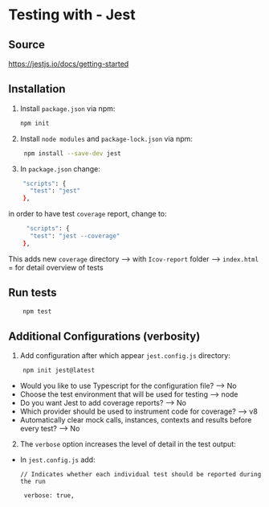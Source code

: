 # Testing with - Jest

## Source 

https://jestjs.io/docs/getting-started


## Installation

1. Install `package.json` via npm:


    ```bash
    npm init
    ```

2. Install `node modules` and `package-lock.json` via npm:


   ```bash
    npm install --save-dev jest 
    ```

3. In `package.json` change:

  ```bash
      "scripts": {
        "test": "jest"
      },
  ```

  in order to have test `coverage` report, change to:

  ```bash
       "scripts": {
        "test": "jest --coverage"
      },
  ```

This adds new `coverage` directory --> with `Icov-report` folder --> `index.html` = for detail overview of tests


## Run tests

  ```bash
      npm test
  ```

  ## Additional Configurations (verbosity)

  1. Add configuration after which appear `jest.config.js` directory:

  ```bash
      npm init jest@latest
  ```

  - Would you like to use Typescript for the configuration file? --> No
  - Choose the test environment that will be used for testing --> node
  - Do you want Jest to add coverage reports? --> No
  - Which provider should be used to instrument code for coverage? --> v8
  - Automatically clear mock calls, instances, contexts and results before every test? --> No

2. The `verbose` option increases the level of detail in the test output:

- In `jest.config.js` add:

  `// Indicates whether each individual test should be reported during the run`

   ` verbose: true,`